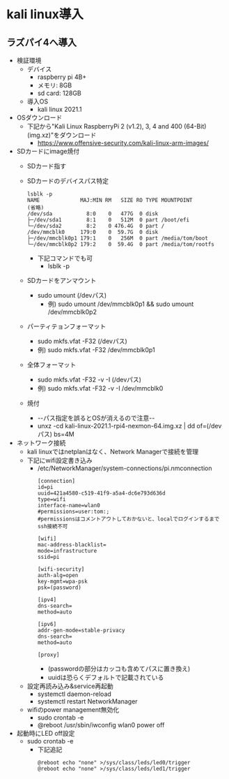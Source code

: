 # kali linux導入

## ラズパイ4へ導入

* 検証環境
  * デバイス
    * raspberry pi 4B+
    * メモリ: 8GB
    * sd card: 128GB
  * 導入OS
    * kali linux 2021.1
* OSダウンロード
  * 下記から"Kali Linux RaspberryPi 2 (v1.2), 3, 4 and 400 (64-Bit) (img.xz)"をダウンロード
    * https://www.offensive-security.com/kali-linux-arm-images/
* SDカードにimage焼付
  * SDカード指す
  * SDカードのデバイスパス特定

    ```
    lsblk -p
    NAME             MAJ:MIN RM   SIZE RO TYPE MOUNTPOINT
    (省略)
    /dev/sda           8:0    0   477G  0 disk
    ├─/dev/sda1        8:1    0   512M  0 part /boot/efi
    └─/dev/sda2        8:2    0 476.4G  0 part /
    /dev/mmcblk0     179:0    0  59.7G  0 disk
    ├─/dev/mmcblk0p1 179:1    0   256M  0 part /media/tom/boot
    └─/dev/mmcblk0p2 179:2    0  59.4G  0 part /media/tom/rootfs
    ```
    * 下記コマンドでも可
      * lsblk -p
  * SDカードをアンマウント
    * sudo umount (/devパス)
      * 例) sudo umount /dev/mmcblk0p1 && sudo umount /dev/mmcblk0p2
  * パーティテョンフォーマット
    * sudo mkfs.vfat -F32 (/devパス)
    * 例) sudo mkfs.vfat -F32 /dev/mmcblk0p1
  * 全体フォーマット
    * sudo mkfs.vfat -F32 -v -I (/devパス)
    * 例) sudo mkfs.vfat -F32 -v -I /dev/mmcblk0
  * 焼付
    * --パス指定を誤るとOSが消えるので注意--
    * unxz -cd kali-linux-2021.1-rpi4-nexmon-64.img.xz | dd of=(/devパス) bs=4M
* ネットワーク接続
  * kali linuxではnetplanはなく、Network Managerで接続を管理
  * 下記にwifi設定書き込み
    * /etc/NetworkManager/system-connections/pi.nmconnection
      ```
      [connection]
      id=pi
      uuid=421a4580-c519-41f9-a5a4-dc6e793d636d
      type=wifi
      interface-name=wlan0
      #permissions=user:tom:;
      #permissionsはコメントアウトしておかないと、localでログインするまでssh接続不可

      [wifi]
      mac-address-blacklist=
      mode=infrastructure
      ssid=pi

      [wifi-security]
      auth-alg=open
      key-mgmt=wpa-psk
      psk=(password)

      [ipv4]
      dns-search=
      method=auto

      [ipv6]
      addr-gen-mode=stable-privacy
      dns-search=
      method=auto

      [proxy]
      ```
      * (passwordの部分はカッコも含めてパスに置き換え)
      * uuidは恐らくデフォルトで記載されている
  * 設定再読み込み&service再起動
    * systemctl daemon-reload
    * systemctl restart NetworkManager
  * wifiのpower management無効化
    * sudo crontab -e
    * @reboot /usr/sbin/iwconfig wlan0 power off
* 起動時にLED off設定
  * sudo crontab -e
    * 下記追記
      ```
      @reboot echo "none" >/sys/class/leds/led0/trigger
      @reboot echo "none" >/sys/class/leds/led1/trigger
      ```
